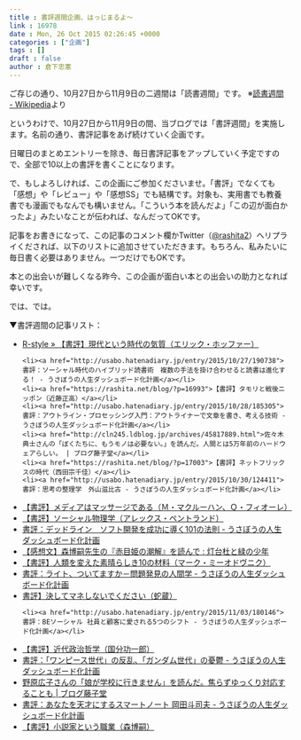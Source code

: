 ```yaml
---
title : 書評週間企画、はっじまるよ〜
link : 16978
date : Mon, 26 Oct 2015 02:26:45 +0000
categories : ["企画"]
tags : []
draft : false
author : 倉下忠憲
---
```


ご存じの通り、10月27日から11月9日の二週間は「読書週間」です。
※<a href="https://ja.wikipedia.org/wiki/%E8%AA%AD%E6%9B%B8%E9%80%B1%E9%96%93">読書週間 - Wikipedia</a>より

というわけで、10月27日から11月9日の間、当ブログでは「書評週間」を実施します。名前の通り、書評記事をあげ続けていく企画です。

日曜日のまとめエントリーを除き、毎日書評記事をアップしていく予定ですので、全部で10以上の書評を書くことになります。

で、もしよろしければ、この企画にご参加くださいませ。「書評」でなくても「感想」や「レビュー」や「感想SS」でも結構です。対象も、実用書でも教養書でも漫画でもなんでも構いません。「こういう本を読んだよ」「この辺が面白かったよ」みたいなことが伝われば、なんだってOKです。

記事をお書きになって、この記事のコメント欄かTwitter（<a href="https://twitter.com/rashita2">@rashita2</a>）へリプライくだされば、以下のリストに追加させていただきます。もちろん、私みたいに毎日書く必要はありません。一つだけでもOKです。

本との出会いが難しくなる昨今、この企画が面白い本との出会いの助力となれば幸いです。

では、では。

▼書評週間の記事リスト：
<ul>
	<li><a href="https://rashita.net/blog/?p=16982">R-style » 【書評】現代という時代の気質（エリック・ホッファー）</a></li>

	<li><a href="http://usabo.hatenadiary.jp/entry/2015/10/27/190738">書評：ソーシャル時代のハイブリッド読書術　複数の手法を掛け合わせると読書は進化する！ - うさぼうの人生ダッシュボード化計画</a></li>
	<li><a href="https://rashita.net/blog/?p=16993">【書評】タモリと戦後ニッポン（近藤正高）</a></li>
	<li><a href="http://usabo.hatenadiary.jp/entry/2015/10/28/185305">書評：アウトライン・プロセッシング入門：アウトライナーで文章を書き、考える技術 - うさぼうの人生ダッシュボード化計画</a></li>
	<li><a href="http://cln245.ldblog.jp/archives/45817889.html">佐々木典士さんの「ぼくたちに、もうモノは必要ない。」を読んだ。人間とは5万年前のハードウェアらしい。 | ブログ藤子堂</a></li>
	<li><a href="https://rashita.net/blog/?p=17003">【書評】ネットフリックスの時代（西田宗千佳）</a></li>
	<li><a href="http://usabo.hatenadiary.jp/entry/2015/10/30/124411">書評：思考の整理学　外山滋比古 - うさぼうの人生ダッシュボード化計画</a></li>
<li><a href="https://rashita.net/blog/?p=17008">【書評】メディアはマッサージである（Ｍ・マクルーハン、Ｑ・フィオーレ）</a></li>
	<li><a href="https://rashita.net/blog/?p=17015">【書評】ソーシャル物理学（アレックス・ペントランド）</a></li>
	<li><a href="http://usabo.hatenadiary.jp/entry/2015/11/01/003506">書評：デッドライン　ソフト開発を成功に導く101の法則 - うさぼうの人生ダッシュボード化計画</a></li>
	<li><a href="http://inuko.blog.jp/archives/51885248.html">【感想文】森博嗣先生の『赤目姫の潮解』を読んで : 灯台杜と緑の少年</a></li>
	<li><a href="https://rashita.net/blog/?p=17026">【書評】人類を変えた素晴らしき10の材料（マーク・ミーオドヴニク）</a></li>
	<li><a href="http://usabo.hatenadiary.jp/entry/2015/11/02/160354">書評：ライト、ついてますか－問題発見の人間学 - うさぼうの人生ダッシュボード化計画</a></li>
	<li><a href="https://rashita.net/blog/?p=17032">書評】決してマネしないでください（蛇蔵）</a></li>

	<li><a href="http://usabo.hatenadiary.jp/entry/2015/11/03/180146">書評：BEソーシャル 社員と顧客に愛される5つのシフト - うさぼうの人生ダッシュボード化計画</a></li>	
<li><a href="https://rashita.net/blog/?p=17044">【書評】近代政治哲学（国分功一郎）</a></li>
	<li><a href="http://usabo.hatenadiary.jp/entry/2015/11/05/170101">書評：「ワンピース世代」の反乱、「ガンダム世代」の憂鬱 - うさぼうの人生ダッシュボード化計画</a></li>
	<li><a href="http://cln245.ldblog.jp/archives/45921945.html">野原広子さんの「娘が学校に行きません」を読んだ。焦らずゆっくり対応することも | ブログ藤子堂</a></li>
	<li><a href="http://usabo.hatenadiary.jp/entry/2015/11/06/225216">書評：あなたを天才にするスマートノート 岡田斗司夫 - うさぼうの人生ダッシュボード化計画</a></li>
	<li><a href="https://rashita.net/blog/?p=17053">【書評】小説家という職業（森博嗣）</a></li>










</ul>




